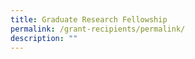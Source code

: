 ```yaml
---
title: Graduate Research Fellowship
permalink: /grant-recipients/permalink/
description: ""
---
```

